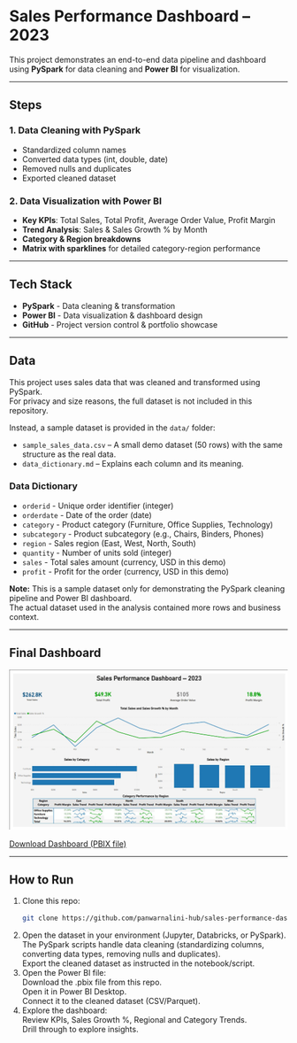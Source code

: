 # Sales Performance Dashboard – 2023  

This project demonstrates an end-to-end data pipeline and dashboard using **PySpark** for data cleaning and **Power BI** for visualization.  

---

## Steps  

### 1. Data Cleaning with PySpark  
- Standardized column names  
- Converted data types (int, double, date)  
- Removed nulls and duplicates  
- Exported cleaned dataset  

### 2. Data Visualization with Power BI  
- **Key KPIs**: Total Sales, Total Profit, Average Order Value, Profit Margin  
- **Trend Analysis**: Sales & Sales Growth % by Month  
- **Category & Region breakdowns**  
- **Matrix with sparklines** for detailed category-region performance  

---

## Tech Stack  
- **PySpark** - Data cleaning & transformation  
- **Power BI** - Data visualization & dashboard design  
- **GitHub** - Project version control & portfolio showcase  

---

## Data  

This project uses sales data that was cleaned and transformed using PySpark.  
For privacy and size reasons, the full dataset is not included in this repository.  

Instead, a sample dataset is provided in the `data/` folder:  

- `sample_sales_data.csv` – A small demo dataset (50 rows) with the same structure as the real data.  
- `data_dictionary.md` – Explains each column and its meaning.  

### Data Dictionary  
- `orderid` - Unique order identifier (integer)  
- `orderdate` - Date of the order (date)  
- `category` - Product category (Furniture, Office Supplies, Technology)  
- `subcategory` - Product subcategory (e.g., Chairs, Binders, Phones)  
- `region` - Sales region (East, West, North, South)  
- `quantity` - Number of units sold (integer)  
- `sales` - Total sales amount (currency, USD in this demo)  
- `profit` - Profit for the order (currency, USD in this demo)  

**Note:** This is a sample dataset only for demonstrating the PySpark cleaning pipeline and Power BI dashboard.  
The actual dataset used in the analysis contained more rows and business context.  

---

## Final Dashboard  

![Dashboard Screenshot](dashboard/dashboard_screenshot.png)  
<!-- Or, if screenshot is in the repo root:  
![Dashboard Screenshot](dashboard_screenshot.png) -->  

[Download Dashboard (PBIX file)](dashboard/sales_dashboard.pbix)  

---

## How to Run
1. Clone this repo:
   ```bash
   git clone https://github.com/panwarnalini-hub/sales-performance-dashboard.git
2. Open the dataset in your environment (Jupyter, Databricks, or PySpark).  
   The PySpark scripts handle data cleaning (standardizing columns, converting data types, removing nulls and duplicates).  
   Export the cleaned dataset as instructed in the notebook/script.  
3. Open the Power BI file:  
   Download the .pbix file from this repo.  
   Open it in Power BI Desktop.  
   Connect it to the cleaned dataset (CSV/Parquet).  
4. Explore the dashboard:  
   Review KPIs, Sales Growth %, Regional and Category Trends.  
   Drill through to explore insights.
